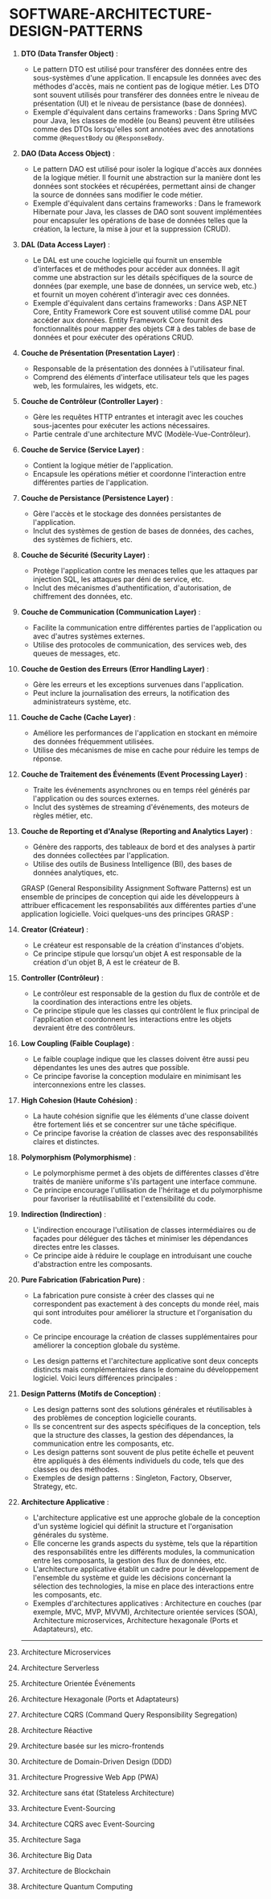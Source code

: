 # SOFTWARE-ARCHITECTURE-DESIGN-PATTERNS  

1. **DTO (Data Transfer Object)** :
   - Le pattern DTO est utilisé pour transférer des données entre des sous-systèmes d'une application. Il encapsule les données avec des méthodes d'accès, mais ne contient pas de logique métier. Les DTO sont souvent utilisés pour transférer des données entre le niveau de présentation (UI) et le niveau de persistance (base de données).
   - Exemple d'équivalent dans certains frameworks : Dans Spring MVC pour Java, les classes de modèle (ou Beans) peuvent être utilisées comme des DTOs lorsqu'elles sont annotées avec des annotations comme `@RequestBody` ou `@ResponseBody`.

2. **DAO (Data Access Object)** :
   - Le pattern DAO est utilisé pour isoler la logique d'accès aux données de la logique métier. Il fournit une abstraction sur la manière dont les données sont stockées et récupérées, permettant ainsi de changer la source de données sans modifier le code métier.
   - Exemple d'équivalent dans certains frameworks : Dans le framework Hibernate pour Java, les classes de DAO sont souvent implémentées pour encapsuler les opérations de base de données telles que la création, la lecture, la mise à jour et la suppression (CRUD).

3. **DAL (Data Access Layer)** :
   - Le DAL est une couche logicielle qui fournit un ensemble d'interfaces et de méthodes pour accéder aux données. Il agit comme une abstraction sur les détails spécifiques de la source de données (par exemple, une base de données, un service web, etc.) et fournit un moyen cohérent d'interagir avec ces données.
   - Exemple d'équivalent dans certains frameworks : Dans ASP.NET Core, Entity Framework Core est souvent utilisé comme DAL pour accéder aux données. Entity Framework Core fournit des fonctionnalités pour mapper des objets C# à des tables de base de données et pour exécuter des opérations CRUD.
  

1. **Couche de Présentation (Presentation Layer)** :
   - Responsable de la présentation des données à l'utilisateur final.
   - Comprend des éléments d'interface utilisateur tels que les pages web, les formulaires, les widgets, etc.

2. **Couche de Contrôleur (Controller Layer)** :
   - Gère les requêtes HTTP entrantes et interagit avec les couches sous-jacentes pour exécuter les actions nécessaires.
   - Partie centrale d'une architecture MVC (Modèle-Vue-Contrôleur).

3. **Couche de Service (Service Layer)** :
   - Contient la logique métier de l'application.
   - Encapsule les opérations métier et coordonne l'interaction entre différentes parties de l'application.

4. **Couche de Persistance (Persistence Layer)** :
   - Gère l'accès et le stockage des données persistantes de l'application.
   - Inclut des systèmes de gestion de bases de données, des caches, des systèmes de fichiers, etc.

5. **Couche de Sécurité (Security Layer)** :
   - Protège l'application contre les menaces telles que les attaques par injection SQL, les attaques par déni de service, etc.
   - Inclut des mécanismes d'authentification, d'autorisation, de chiffrement des données, etc.

6. **Couche de Communication (Communication Layer)** :
   - Facilite la communication entre différentes parties de l'application ou avec d'autres systèmes externes.
   - Utilise des protocoles de communication, des services web, des queues de messages, etc.

7. **Couche de Gestion des Erreurs (Error Handling Layer)** :
   - Gère les erreurs et les exceptions survenues dans l'application.
   - Peut inclure la journalisation des erreurs, la notification des administrateurs système, etc.

8. **Couche de Cache (Cache Layer)** :
   - Améliore les performances de l'application en stockant en mémoire des données fréquemment utilisées.
   - Utilise des mécanismes de mise en cache pour réduire les temps de réponse.

9. **Couche de Traitement des Événements (Event Processing Layer)** :
   - Traite les événements asynchrones ou en temps réel générés par l'application ou des sources externes.
   - Inclut des systèmes de streaming d'événements, des moteurs de règles métier, etc.

10. **Couche de Reporting et d'Analyse (Reporting and Analytics Layer)** :
    - Génère des rapports, des tableaux de bord et des analyses à partir des données collectées par l'application.
    - Utilise des outils de Business Intelligence (BI), des bases de données analytiques, etc.



    GRASP (General Responsibility Assignment Software Patterns) est un ensemble de principes de conception qui aide les développeurs à attribuer efficacement les responsabilités aux différentes parties d'une application logicielle. Voici quelques-uns des principes GRASP :

1. **Creator (Créateur)** :
   - Le créateur est responsable de la création d'instances d'objets.
   - Ce principe stipule que lorsqu'un objet A est responsable de la création d'un objet B, A est le créateur de B.

2. **Controller (Contrôleur)** :
   - Le contrôleur est responsable de la gestion du flux de contrôle et de la coordination des interactions entre les objets.
   - Ce principe stipule que les classes qui contrôlent le flux principal de l'application et coordonnent les interactions entre les objets devraient être des contrôleurs.

3. **Low Coupling (Faible Couplage)** :
   - Le faible couplage indique que les classes doivent être aussi peu dépendantes les unes des autres que possible.
   - Ce principe favorise la conception modulaire en minimisant les interconnexions entre les classes.

4. **High Cohesion (Haute Cohésion)** :
   - La haute cohésion signifie que les éléments d'une classe doivent être fortement liés et se concentrer sur une tâche spécifique.
   - Ce principe favorise la création de classes avec des responsabilités claires et distinctes.

5. **Polymorphism (Polymorphisme)** :
   - Le polymorphisme permet à des objets de différentes classes d'être traités de manière uniforme s'ils partagent une interface commune.
   - Ce principe encourage l'utilisation de l'héritage et du polymorphisme pour favoriser la réutilisabilité et l'extensibilité du code.

6. **Indirection (Indirection)** :
   - L'indirection encourage l'utilisation de classes intermédiaires ou de façades pour déléguer des tâches et minimiser les dépendances directes entre les classes.
   - Ce principe aide à réduire le couplage en introduisant une couche d'abstraction entre les composants.

7. **Pure Fabrication (Fabrication Pure)** :
   - La fabrication pure consiste à créer des classes qui ne correspondent pas exactement à des concepts du monde réel, mais qui sont introduites pour améliorer la structure et l'organisation du code.
   - Ce principe encourage la création de classes supplémentaires pour améliorer la conception globale du système.
  
   - Les design patterns et l'architecture applicative sont deux concepts distincts mais complémentaires dans le domaine du développement logiciel. Voici leurs différences principales :

1. **Design Patterns (Motifs de Conception)** :
   - Les design patterns sont des solutions générales et réutilisables à des problèmes de conception logicielle courants.
   - Ils se concentrent sur des aspects spécifiques de la conception, tels que la structure des classes, la gestion des dépendances, la communication entre les composants, etc.
   - Les design patterns sont souvent de plus petite échelle et peuvent être appliqués à des éléments individuels du code, tels que des classes ou des méthodes.
   - Exemples de design patterns : Singleton, Factory, Observer, Strategy, etc.

2. **Architecture Applicative** :
   - L'architecture applicative est une approche globale de la conception d'un système logiciel qui définit la structure et l'organisation générales du système.
   - Elle concerne les grands aspects du système, tels que la répartition des responsabilités entre les différents modules, la communication entre les composants, la gestion des flux de données, etc.
   - L'architecture applicative établit un cadre pour le développement de l'ensemble du système et guide les décisions concernant la sélection des technologies, la mise en place des interactions entre les composants, etc.
   - Exemples d'architectures applicatives : Architecture en couches (par exemple, MVC, MVP, MVVM), Architecture orientée services (SOA), Architecture microservices, Architecture hexagonale (Ports et Adaptateurs), etc.
   ---

1. Architecture Microservices
2. Architecture Serverless
3. Architecture Orientée Événements
4. Architecture Hexagonale (Ports et Adaptateurs)
5. Architecture CQRS (Command Query Responsibility Segregation)
6. Architecture Réactive
7. Architecture basée sur les micro-frontends
8. Architecture de Domain-Driven Design (DDD)
9. Architecture Progressive Web App (PWA)
10. Architecture sans état (Stateless Architecture)
11. Architecture Event-Sourcing
12. Architecture CQRS avec Event-Sourcing
13. Architecture Saga
14. Architecture Big Data
15. Architecture de Blockchain
16. Architecture Quantum Computing



